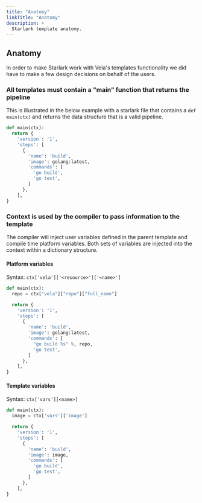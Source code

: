 ```yaml
---
title: "Anatomy"
linkTitle: "Anatomy"
description: >
  Starlark template anatomy.
---
```


## Anatomy

In order to make Starlark work with Vela's templates functionality we did have to make a few design decisions on behalf of the users.

### All templates must contain a "main" function that returns the pipeline

This is illustrated in the below example with a starlark file that contains a `def main(ctx)` and returns the data structure that is a valid pipeline.

```python
def main(ctx):
  return {
    'version': '1',
    'steps': [
      {
        'name': 'build',
        'image': golang:latest,
        'commands': [
          'go build',
          'go test',
        ]
      },
    ],
}
```

### Context is used by the compiler to pass information to the template

The compiler will inject user variables defined in the parent template and compile time platform variables. Both sets of variables are injected into the context within a dictionary structure.

#### Platform variables

Syntax: `ctx['vela']['<resource>']['<name>']`

```python
def main(ctx):
  repo = ctx["vela"]["repo"]["full_name"]

  return {
    'version': '1',
    'steps': [
      {
        'name': 'build',
        'image': golang:latest,
        'commands': [
          "go build %s" %, repo,
          'go test',
        ]
      },
    ],
}
```

#### Template variables

Syntax: `ctx['vars'][<name>]`

```python
def main(ctx):
  image = ctx['vars']['image']

  return {
    'version': '1',
    'steps': [
      {
        'name': 'build',
        'image': image,
        'commands': [
          'go build',
          'go test',
        ]
      },
    ],
}
```
